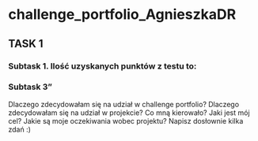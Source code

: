 # challenge_portfolio_AgnieszkaDR
## TASK 1
### Subtask 1. Ilość uzyskanych punktów z testu to:
### Subtask 3” 
Dlaczego zdecydowałam się na udział w challenge portfolio?
Dlaczego zdecydowałam się na udział w projekcie? Co mną kierowało? Jaki jest mój cel? Jakie są moje oczekiwania wobec projektu? Napisz dosłownie kilka zdań :)
